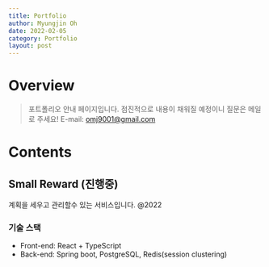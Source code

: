```yaml
---
title: Portfolio
author: Myungjin Oh
date: 2022-02-05
category: Portfolio
layout: post
---
```


# Overview
> 포트폴리오 안내 페이지입니다.
> 점진적으로 내용이 채워질 예정이니 질문은 메일로 주세요!
> E-mail: omj9001@gmail.com

# Contents
## Small Reward (진행중)
계획을 세우고 관리할수 있는 서비스입니다. @2022
### 기술 스택
- Front-end: React + TypeScript  
- Back-end: Spring boot, PostgreSQL, Redis(session clustering)  

